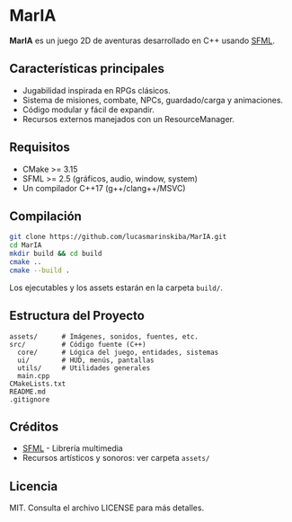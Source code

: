 # MarIA

**MarIA** es un juego 2D de aventuras desarrollado en C++ usando [SFML](https://www.sfml-dev.org/).

## Características principales

- Jugabilidad inspirada en RPGs clásicos.
- Sistema de misiones, combate, NPCs, guardado/carga y animaciones.
- Código modular y fácil de expandir.
- Recursos externos manejados con un ResourceManager.

## Requisitos

- CMake >= 3.15
- SFML >= 2.5 (gráficos, audio, window, system)
- Un compilador C++17 (g++/clang++/MSVC)

## Compilación

```bash
git clone https://github.com/lucasmarinskiba/MarIA.git
cd MarIA
mkdir build && cd build
cmake ..
cmake --build .
```

Los ejecutables y los assets estarán en la carpeta `build/`.

## Estructura del Proyecto

```
assets/      # Imágenes, sonidos, fuentes, etc.
src/         # Código fuente (C++)
  core/      # Lógica del juego, entidades, sistemas
  ui/        # HUD, menús, pantallas
  utils/     # Utilidades generales
  main.cpp
CMakeLists.txt
README.md
.gitignore
```

## Créditos

- [SFML](https://www.sfml-dev.org/) - Librería multimedia
- Recursos artísticos y sonoros: ver carpeta `assets/`

## Licencia

MIT. Consulta el archivo LICENSE para más detalles.
